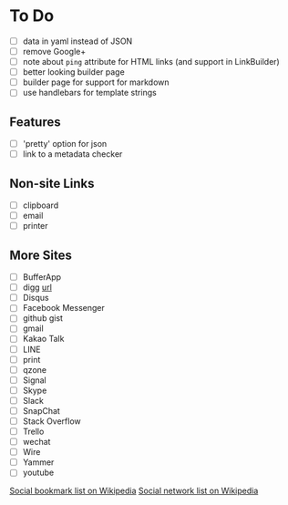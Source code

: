 # To Do

- [ ] data in yaml instead of JSON
- [ ] remove Google+
- [ ] note about `ping` attribute for HTML links (and support in LinkBuilder)
- [ ] better looking builder page
- [ ] builder page for support for markdown
- [ ] use handlebars for template strings

## Features

- [ ] 'pretty' option for json
- [ ] link to a metadata checker

## Non-site Links

- [ ] clipboard
- [ ] email
- [ ] printer

## More Sites

- [ ] BufferApp
- [ ] digg [url](http://www.digg.com/submit?url=URL&title=TEXT)
- [ ] Disqus
- [ ] Facebook Messenger
- [ ] github gist
- [ ] gmail
- [ ] Kakao Talk
- [ ] LINE
- [ ] print
- [ ] qzone
- [ ] Signal
- [ ] Skype
- [ ] Slack
- [ ] SnapChat
- [ ] Stack Overflow
- [ ] Trello
- [ ] wechat
- [ ] Wire
- [ ] Yammer
- [ ] youtube

[Social bookmark list on Wikipedia](https://en.wikipedia.org/wiki/List_of_social_bookmarking_websites)
[Social network list on Wikipedia](https://en.wikipedia.org/wiki/List_of_social_networking_websites)

